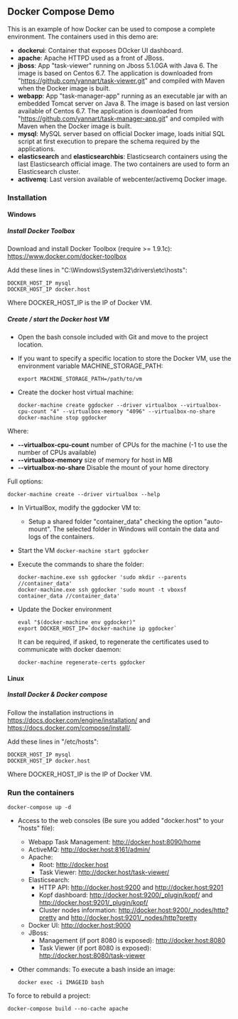 ## Docker Compose Demo

This is an example of how Docker can be used to compose a complete environment.
The containers used in this demo are:
* **dockerui**: Container that exposes DOcker UI dashboard.
* **apache**: Apache HTTPD used as a front of JBoss.
* **jboss**: App "task-viewer" running on Jboss 5.1.0GA with Java 6. The image is based on Centos 6.7. The application is downloaded from "https://github.com/yannart/task-viewer.git" and compiled with Maven when the Docker image is built.
* **webapp**: App "task-manager-app" running as an executable jar with an embedded Tomcat server on Java 8. The image is based on last version available of Centos 6.7. The application is downloaded from "https://github.com/yannart/task-manager-app.git" and compiled with Maven when the Docker image is built.
* **mysql**: MySQL server based on official Docker image, loads initial SQL script at first execution to prepare the schema required by the applications.
* **elasticsearch** and **elasticsearchbis**: Elasticsearch containers using the last Elasticsearch official image. The two containers are used to form an Elasticsearch cluster.
* **activemq**: Last version available of webcenter/activemq Docker image.

### Installation
#### Windows
##### Install Docker Toolbox
Download and install Docker Toolbox (require >= 1.9.1c): https://www.docker.com/docker-toolbox

Add these lines in "C:\Windows\System32\drivers\etc\hosts":
  ```
  DOCKER_HOST_IP mysql
  DOCKER_HOST_IP docker.host
  ```

Where DOCKER_HOST_IP is the IP of Docker VM.

##### Create / start the Docker host VM

* Open the bash console included with Git and move to the project location.

* If you want to specify a specific location to store the Docker VM, use the environment variable MACHINE_STORAGE_PATH:
  ```
  export MACHINE_STORAGE_PATH=/path/to/vm
  ```

* Create the docker host virtual machine:
  ```
  docker-machine create ggdocker --driver virtualbox --virtualbox-cpu-count "4" --virtualbox-memory "4096" --virtualbox-no-share
  docker-machine stop ggdocker
  ```

 Where:
  * **--virtualbox-cpu-count** number of CPUs for the machine (-1 to use the number of CPUs available)
  * **--virtualbox-memory** size of memory for host in MB
  * **--virtualbox-no-share** Disable the mount of your home directory
  
  Full options:
  ```
  docker-machine create --driver virtualbox --help
  ```
 
  
* In VirtualBox, modify the ggdocker VM to:
  * Setup a shared folder "container_data" checking the option "auto-mount". The selected folder in Windows will contain the data and logs of the containers.

* Start the VM
  ```docker-machine start ggdocker```
	
* Execute the commands to share the folder:
  ```
  docker-machine.exe ssh ggdocker 'sudo mkdir --parents //container_data'
  docker-machine.exe ssh ggdocker 'sudo mount -t vboxsf container_data //container_data'
  ```

* Update the Docker environment
  ```
  eval "$(docker-machine env ggdocker)"
  export DOCKER_HOST_IP=`docker-machine ip ggdocker`
  ```

  It can be required, if asked, to regenerate the certificates used to communicate with docker daemon:
  ```
  docker-machine regenerate-certs ggdocker
  ```

#### Linux
##### Install Docker & Docker compose
Follow the installation instructions in https://docs.docker.com/engine/installation/ and https://docs.docker.com/compose/install/.

Add these lines in "/etc/hosts":
  ```
  DOCKER_HOST_IP mysql
  DOCKER_HOST_IP docker.host
  ```

Where DOCKER_HOST_IP is the IP of Docker VM.


### Run the containers

  ```
  docker-compose up -d
  ```

* Access to the web consoles (Be sure you added "docker.host" to your "hosts" file):
  * Webapp Task Management: http://docker.host:8090/home
  * ActiveMQ: http://docker.host:8161/admin/
  * Apache:
    * Root: http://docker.host
    * Task Viewer: http://docker.host/task-viewer/
  * Elasticsearch:
    * HTTP API: http://docker.host:9200 and http://docker.host:9201
    * Kopf dashboard: http://docker.host:9200/_plugin/kopf/ and http://docker.host:9201/_plugin/kopf/
	* Cluster nodes information: http://docker.host:9200/_nodes/http?pretty and http://docker.host:9201/_nodes/http?pretty
  * Docker UI: http://docker.host:9000
  * JBoss:
    * Management (if port 8080 is exposed): http://docker.host:8080
    * Task Viewer (if port 8080 is exposed): http://docker.host:8080/task-viewer

* Other commands:
To execute a bash inside an image:
  ```
  docker exec -i IMAGEID bash
  ```
 
To force to rebuild a project:
  ```
  docker-compose build --no-cache apache
  ```
